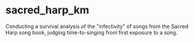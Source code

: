 # sacred_harp_km
Conducting a survival analysis of the "infectivity" of songs from the Sacred Harp song book, judging time-to-singing from first exposure to a song.
